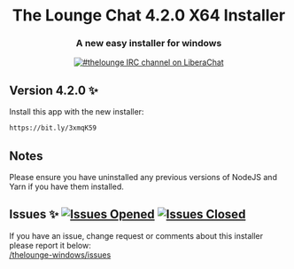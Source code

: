 <h1 align="center">
  The Lounge Chat 4.2.0 X64 Installer
</h1>

<h3 align="center">
	A new easy installer for windows
</h3>

<p align="center">
	<a href="https://demo.thelounge.chat/"><img
		alt="#thelounge IRC channel on LiberaChat"
		src="https://img.shields.io/badge/libera.chat-%23thelounge-415364.svg?colorA=ff9e18"></a>

## Version 4.2.0 :sparkles:
Install this app with the new installer:<br>

```sh
https://bit.ly/3xmqK59
```

## Notes
Please ensure you have uninstalled any previous versions of NodeJS and Yarn if you have them installed.

## Issues :sparkles: <a href="https://github.com/aab12345/thelounge-windows/issues?q=is%3Aopen+is%3Aissue"> <img alt="Issues Opened" src="https://img.shields.io/github/issues/aab12345/thelounge-windows?color=green&style=plastic"></a> <a href="https://github.com/aab12345/thelounge-windows/issues?q=is%3Aissue+is%3Aclosed"> <img alt="Issues Closed" src="https://img.shields.io/github/issues-closed/aab12345/thelounge-windows?color=orange&style=plastic"></a> <br />
If you have an issue, change request or comments about this installer please report it below:<br/>
<a href="https://github.com/aab12345/thelounge-windows/issues">/thelounge-windows/issues</a>
